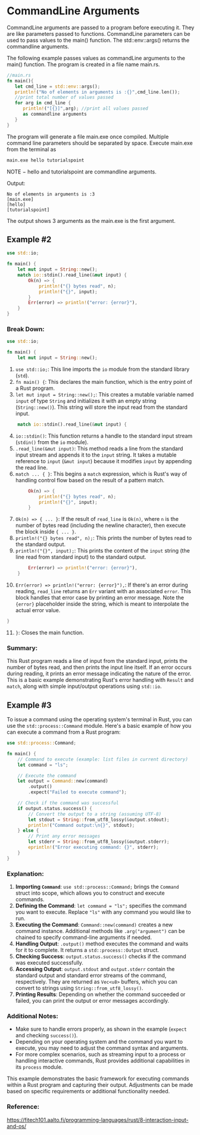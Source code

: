 # CommandLine Arguments
CommandLine arguments are passed to a program before executing it. They are like parameters passed to functions. CommandLine parameters can be used to pass values to the main() function. The std::env::args() returns the commandline arguments.

The following example passes values as commandLine arguments to the main() function. The program is created in a file name main.rs.

```rust
//main.rs
fn main(){
   let cmd_line = std::env::args();
   println!("No of elements in arguments is :{}",cmd_line.len()); 
   //print total number of values passed
   for arg in cmd_line {
      println!("[{}]",arg); //print all values passed 
      as commandline arguments
   }
}
```

The program will generate a file main.exe once compiled. Multiple command line parameters should be separated by space. Execute main.exe from the terminal as 
```bash
main.exe hello tutorialspoint
```
NOTE − hello and tutorialspoint are commandline arguments.

Output:
```
No of elements in arguments is :3
[main.exe]
[hello]
[tutorialspoint]
```
The output shows 3 arguments as the main.exe is the first argument.

## Example #2
```rust
use std::io;

fn main() {
    let mut input = String::new();
    match io::stdin().read_line(&mut input) {
        Ok(n) => {
            println!("{} bytes read", n);
            println!("{}", input);
        }
        Err(error) => println!("error: {error}"),
    }
}

```







### Break Down: 

```rust
use std::io;

fn main() {
    let mut input = String::new();
```
1. `use std::io;`: This line imports the `io` module from the standard library (`std`).
2. `fn main() {`: This declares the main function, which is the entry point of a Rust program.
3. `let mut input = String::new();`: This creates a mutable variable named `input` of type `String` and initializes it with an empty string (`String::new()`). This string will store the input read from the standard input.

```rust
    match io::stdin().read_line(&mut input) {
```
4. `io::stdin()`: This function returns a handle to the standard input stream (`stdin()` from the `io` module).
5. `.read_line(&mut input)`: This method reads a line from the standard input stream and appends it to the `input` string. It takes a mutable reference to `input` (`&mut input`) because it modifies `input` by appending the read line.
6. `match ... { }`: This begins a `match` expression, which is Rust's way of handling control flow based on the result of a pattern match.

```rust
        Ok(n) => {
            println!("{} bytes read", n);
            println!("{}", input);
        }
```
7. `Ok(n) => { ... }`: If the result of `read_line` is `Ok(n)`, where `n` is the number of bytes read (including the newline character), then execute the block inside `{ ... }`.
8. `println!("{} bytes read", n);`: This prints the number of bytes read to the standard output.
9. `println!("{}", input);`: This prints the content of the `input` string (the line read from standard input) to the standard output.

```rust
        Err(error) => println!("error: {error}"),
    }
```
10. `Err(error) => println!("error: {error}"),`: If there's an error during reading, `read_line` returns an `Err` variant with an associated `error`. This block handles that error case by printing an error message. Note the `{error}` placeholder inside the string, which is meant to interpolate the actual error value.

```rust
}
```
11. `}`: Closes the main function.

### Summary:
This Rust program reads a line of input from the standard input, prints the number of bytes read, and then prints the input line itself. If an error occurs during reading, it prints an error message indicating the nature of the error. This is a basic example demonstrating Rust's error handling with `Result` and `match`, along with simple input/output operations using `std::io`.












## Example #3
To issue a command using the operating system's terminal in Rust, you can use the `std::process::Command` module. Here's a basic example of how you can execute a command from a Rust program:

```rust
use std::process::Command;

fn main() {
    // Command to execute (example: list files in current directory)
    let command = "ls";

    // Execute the command
    let output = Command::new(command)
        .output()
        .expect("Failed to execute command");

    // Check if the command was successful
    if output.status.success() {
        // Convert the output to a string (assuming UTF-8)
        let stdout = String::from_utf8_lossy(&output.stdout);
        println!("Command output:\n{}", stdout);
    } else {
        // Print any error messages
        let stderr = String::from_utf8_lossy(&output.stderr);
        eprintln!("Error executing command: {}", stderr);
    }
}
```

### Explanation:

1. **Importing `Command`**: `use std::process::Command;` brings the `Command` struct into scope, which allows you to construct and execute commands.
2. **Defining the Command**: `let command = "ls";` specifies the command you want to execute. Replace `"ls"` with any command you would like to run.
3. **Executing the Command**: `Command::new(command)` creates a new command instance. Additional methods like `.arg("argument")` can be chained to specify command-line arguments if needed.
4. **Handling Output**: `.output()` method executes the command and waits for it to complete. It returns a `std::process::Output` struct.
5. **Checking Success**: `output.status.success()` checks if the command was executed successfully.
6. **Accessing Output**: `output.stdout` and `output.stderr` contain the standard output and standard error streams of the command, respectively. They are returned as `Vec<u8>` buffers, which you can convert to strings using `String::from_utf8_lossy()`.
7. **Printing Results**: Depending on whether the command succeeded or failed, you can print the output or error messages accordingly.

### Additional Notes:
- Make sure to handle errors properly, as shown in the example (`expect` and checking `success()`).
- Depending on your operating system and the command you want to execute, you may need to adjust the command syntax and arguments.
- For more complex scenarios, such as streaming input to a process or handling interactive commands, Rust provides additional capabilities in its `process` module.

This example demonstrates the basic framework for executing commands within a Rust program and capturing their output. Adjustments can be made based on specific requirements or additional functionality needed.







### Reference:
https://fitech101.aalto.fi/programming-languages/rust/8-interaction-input-and-os/
